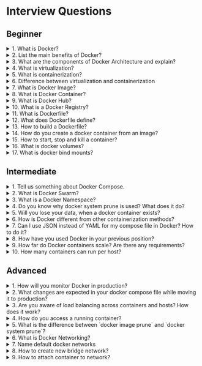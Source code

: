# Interview Questions

## Beginner

<details>
<summary>1. What is Docker?</summary>

>**Answer:**
>An open-source project that automates the deployment of software applications inside containers by
>providing an additional layer of abstraction and automation of OS-level virtualization on Linux.
>
>Docker is a tool that allows developers, sys-admins etc. to easily deploy their applications in a
>sandbox (called containers) to run on the host operating system i.e. Linux.
</details>

<details>
<summary>2. List the main benefits of Docker?</summary>

>**Answer:**
>
>* Flexible: Even the most complex applications can be containerized.
>* Lightweight: Containers leverage and share the host kernel.
>* Interchangeable: You can deploy updates and upgrades on-the-fly.
>* Portable: You can build locally, deploy to the cloud, and run anywhere.
>* Scalable: You can increase and automatically distribute container replicas.
>* Stackable: You can stack services vertically and on-the-fly.
>
</details>

<details>
<summary>3. What are the components of Docker Architecture and explain?</summary>

>**Answer:**
>The Docker works on client-server architecture. The Docker client establishes communication with
the Docker Daemon. The Docker client and Daemon can run on the same system. A Docket client can
also be connected to a remote Docker Daemon. The different types of Docker components in a
Docker architecture are:
>
>* Docker Client: This performs Docker build pull and run operations to establish communication with
the Docker Host. The Docker command uses Docker API to call the queries to be run.
>* Docker Host: This component contains Docker Daemon, Containers and its images. The images will
be the kind of metadata for the applications which are containerized in the containers. The Docker
Daemon establishes a connection with Registry.
>* Registry: This component will be storing the Docker images. The public registries are Docker Hub
and Docker Cloud which can be s used by anyone.

</details>

<details>
<summary>4. What is virtualization?</summary>

>**Answer:**
>Virtualization is the process of creating a software-based, virtual version of something(compute storage,
>servers, application, etc.). These virtual versions or environments are created from a single physical
>hardware system. Virtualization lets you split one system into many different sections which act like
>separate, distinct individual systems. A software called Hypervisor makes this kind of splitting possible.
>The virtual environment created by the hypervisor is called Virtual Machine.
</details>

<details>
<summary>5. What is containerization?</summary>

>**Answer:**
>Usually, in the software development process, code developed on one machine might not work perfectly
>fine on any other machine because of the dependencies. This problem was solved by the containerization
>concept. So basically, an application that is being developed and deployed is bundled and wrapped together
>with all its configuration files and dependencies. This bundle is called a container. Now when you wish
>to run the application on another system, the container is deployed which will give a bug-free environment
>as all the dependencies and libraries are wrapped together. Most famous containerization environments
>are Docker and Kubernetes.
</details>

<details>
<summary>6. Difference between virtualization and containerization</summary>

>**Answer:**
>Containers provide an isolated environment for running the application. The entire user space is explicitly
>dedicated to the application. Any changes made inside the container is never reflected on the host or even
>other containers running on the same host. Containers are an abstraction of the application layer.
>Each container is a different application.
</details>

<details>
<summary>7. What is Docker Image?</summary>

>**Answer:**
>The Docker Image is a set of files and a combination of parameters which will allow creating
>the instances to run in separate containers as an isolated process. The Docker hub is a kind
>of repository to the images where these images can be stored and this access is public.
>The Docker run command can be used to create the instance called container which can be run
>using the Docker image.
</details>

<details>
<summary>8. What is Docker Container?</summary>

>**Answer:**
>A Docker Container is a form of encapsulation to the application which holds all the dependencies
>which share the kernel with other containers in the duration of running the isolated processes
>on the host operating system. A Docker container can be created by creating a Docker image. These
>Docker images can be run after that using Docker commands. Docker containers are the instances of
>the Docker images at the runtime. Docker images can be stored in any public hosts or private hosts
>like Docker hub. Docker Image is a set of files which can be run in an isolated process.
</details>

<details>
<summary>9. What is Docker Hub?</summary>

>**Answer:**
>Docker hub is the largest public repository of the image containers which is being maintained
>by the community of developers and individual contributors.
</details>

<details>
<summary>10. What is a Docker Registry?</summary>

>**Answer:**
>A Docker Registry is a place where all the Docker Images will be stored and Docker Cloud and
>Docker Hub are the public registries where these images can be hosted upon. The Docker hub
>is the default storage for the Docker Images. An own registry can also be set up as per the
>requirement. Docker Data Center (DDC) can also be used which includes DTR (Docker Trusted Registry).
>Docker store will provide the feature of buying and selling the Docker images.
</details>

<details>
<summary>11. What is Dockerfile?</summary>

>**Answer:**
>Docker can build images automatically by reading the instructions from a Dockerfile. A Dockerfile is a
>text document that contains all the commands a user could call on the command line to assemble an image.
>Using docker build users can create an automated build that executes several command-line instructions
>in succession.
</details>

<details>
<summary>12. What does Dockerfile define?</summary>

>**Answer:**
>Dockerfile defines what goes on in the environment inside your container. Access to resources like
>networking interfaces and disk drives is virtualized inside this environment, which is isolated from
>the rest of your system, so you need to map ports to the outside world, and be specific about what
>files you want to “copy in” to that environment.
</details>

<details>
<summary>13. How to build a Dockerfile?</summary>

>**Answer:**
>Once you’ve written a Dockerfile, you need to build it to create an image with those specifications.
>Use the following command to build a Dockerfile:

```shell
docker build <path to docker file>
```

</details>

<details>
<summary>14. How do you create a docker container from an image?</summary>

>**Answer:**
>Pull an image from docker repository with the above command and run it to create a container.
>Use the following command:

```shell
docker run -it -d <image_name>
```

</details>

<details>
<summary>15. How to start, stop and kill a container?</summary>

>**Answer:**
>The following command is used to start a docker container:

```shell
docker start <container_id>
```

>and the following for stopping a running container:

```shell
docker stop <container_id>
```

>kill a container with the following command:

```shell
docker kill <container_id>
```

</details>

<details>
<summary>16. What is docker volumes?</summary>

>**Answer:**
>Volumes: Created and managed by Docker. You can create a volume explicitly using the docker volume create
>command, or Docker can create a volume during container or service creation.
>When you create a volume, it is stored within a directory on the Docker host. When you mount the volume into
>a container, this directory is what is mounted into the container. This is similar to the way that bind
>mounts work, except that volumes are managed by Docker and are isolated from the core functionality of
>the host machine.
>A given volume can be mounted into multiple containers simultaneously. When no running container
is using a volume, the volume is still available to Docker and is not removed automatically.
>You can remove unused volumes using docker volume prune.
>When you mount a volume, it may be named or anonymous. Anonymous volumes are not given an explicit name
>when they are first mounted into a container, so Docker gives them a random name that is guaranteed to be
>unique within a given Docker host. Besides the name, named and anonymous volumes behave in the same ways.
>Volumes also support the use of volume drivers, which allow you to store your data on remote hosts or
>cloud providers, among other possibilities.
</details>

<details>
<summary>17. What is docker bind mounts?</summary>

>**Answer:**
>Bind mounts: Available since the early days of Docker. Bind mounts have limited functionality compared
>to volumes. When you use a bind mount, a file or directory on the host machine is mounted into a container.
>The file or directory is referenced by its full path on the host machine. The file or directory does not
>need to exist on the Docker host already. It is created on demand if it does not yet exist. Bind mounts
>are very performant, but they rely on the host machine’s filesystem having a specific directory structure
>available. If you are developing new Docker applications, consider using named volumes instead. You can’t
>use Docker CLI commands to directly manage bind mounts.
</details>

## Intermediate

<details>
<summary>1. Tell us something about Docker Compose.</summary>

>**Answer:**
>Docker Compose is a YAML file which contains details about the services, networks, and volumes for
>setting up the Docker application. So, you can use Docker Compose to create separate containers,
>host them and get them to communicate with each other. Each container will expose a port for
>communicating with other containers.
</details>

<details>
<summary>2. What is Docker Swarm?</summary>

>**Answer:**
>Docker Swarm is native clustering for Docker. It turns a pool of Docker hosts into a single,
>virtual Docker host. Docker Swarm serves the standard Docker API, any tool that already communicates
>with a Docker daemon can use Swarm to transparently scale to multiple hosts.
</details>

<details>
<summary>3. What is a Docker Namespace?</summary>

>**Answer:**
>A namespace is one of the Linux features and an important concept of containers. Namespace adds a
>layer of isolation in containers. Docker provides various namespaces in order to stay portable and
>not affect the underlying host system. Few namespace types supported by Docker – PID, Mount, IPC, User, Network
</details>

<details>
<summary>4. Do you know why docker system prune is used? What does it do?</summary>

>**Answer:**
>The above command is used to remove all the stopped containers, all the networks that are not used,
>all dangling images and all build caches.
</details>

<details>
<summary>5. Will you lose your data, when a docker container exists?</summary>

>**Answer:**
>No, you won’t lose any data when Docker container exits. Any data that your application writes to the
>container gets preserved on the disk until you explicitly delete the container. The file system for the
>container persists even after the container halts.
</details>

<details>
<summary>6. How is Docker different from other containerization methods?</summary>

>**Answer:**
>Docker containers are very easy to deploy in any cloud platform. It can get more applications running on
>the same hardware when compared to other technologies, it makes it easy for developers to quickly create,
>ready-to-run containerized applications and it makes managing and deploying applications much easier.
>You can even share containers with your applications.
</details>

<details>
<summary>7. Can I use JSON instead of YAML for my compose file in Docker? How to do it?</summary>

>**Answer:**
>You can use JSON instead of YAML for your compose file, to use JSON file with compose, specify the
>JSON filename to use:

```shell
docker-compose -f docker-compose.json up
```

</details>

<details>
<summary>8. How have you used Docker in your previous position?</summary>

>**Answer:**
>Discuss with the candidate.
</details>

<details>
<summary>9. How far do Docker containers scale? Are there any requirements?</summary>

>**Answer:**
>Large web deployments like Google and Twitter and platform providers such as Heroku and dotCloud,
>all run on container technology. Containers can be scaled to hundreds of thousands or even millions
>of them running in parallel. Talking about requirements, containers require the memory and the OS at all the
>times and a way to use this memory efficiently when scaled.
</details>

<details>
<summary>10. How many containers can run per host?</summary>

>**Answer:**
>There can be as many containers as you wish per host. Docker does not put any restrictions on it.
>But you need to consider every container needs storage space, CPU and memory which the hardware needs to
>support. You also need to consider the application size. Containers are considered to be lightweight but
>very dependant on the host OS.
</details>

## Advanced

<details>
<summary>1. How will you monitor Docker in production?</summary>

>**Answer:**
>Docker provides functionalities like docker stats and docker events to monitor docker in production.
>Docker stats provides CPU and memory usage of the container. Docker events provide information about
>the activities taking place in the docker daemon.
</details>

<details>
<summary>2. What changes are expected in your docker compose file while moving it to production?</summary>

>**Answer:**
>These are the following changes you need make to your compose file before migrating your application
>to the production environment:
>
>* Remove volume bindings, so the code stays inside the container and cannot be changed from outside the container.
>* Binding to different ports on the host.
>* Specify a restart policy.
>* Add extra services like log aggregator.
>
</details>

<details>
<summary>3. Are you aware of load balancing across containers and hosts? How does it work?</summary>

>**Answer:**
>While using docker service with multiple containers across different hosts, you come across the need to load
>balance the incoming traffic. Load balancing and HAProxy is basically used to balance the incoming traffic
>across different available(healthy) containers. If one container crashes, another container should automatically
>start running and the traffic should be re-routed to this new running container. Load balancing and
>HAProxy works around this concept.
</details>

<details>
<summary>4. How do you access a running container?</summary>

>**Answer:**

```shell
docker exec -it <container id> bash
```

</details>

<details>
<summary>5. What is the difference between `docker image prune` and `docker system prune`?</summary>

>**Answer:**

```shell
docker image prune
```

>to clean up just "dangling" images

```shell
docker system prune
```

>will clean up everything
</details>

<details>
<summary>6. What is Docker Networking?</summary>

>**Answer:**
>For Docker containers to communicate with each other and the outside world via the host machine,
>there has to be a layer of networking involved. Docker supports different types of networks,
>each fit for certain use cases.
</details>

<details>
<summary>7. Name default docker networks</summary>

>**Answer:**
>
>* bridge - An automatically generated network with a subnet and a gateway.
>* host - Allows a container to attach to the host's network.
>* none - A container-specific network stack that lacks a network interface.
>
</details>

<details>
<summary>8. How to create new bridge network?</summary>

>**Answer:**

```shell
docker network create --driver bridge <network_name>
```

</details>

<details>
<summary>9. How to attach container to network?</summary>

>**Answer:**

```shell
docker network connect <network_name> <container_name>
```

</details>
